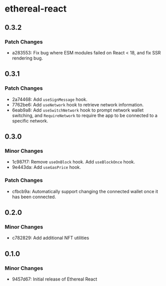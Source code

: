 # ethereal-react

## 0.3.2

### Patch Changes

- a283553: Fix bug where ESM modules failed on React < 18, and fix SSR rendering bug.

## 0.3.1

### Patch Changes

- 2a74468: Add `useSignMessage` hook.
- 7762be6: Add `useNetwork` hook to retrieve network information.
- 6eab9a8: Add `useSwitchNetwork` hook to prompt network wallet switching, and `RequireNetwork` to require the app to be connected to a specific network.

## 0.3.0

### Minor Changes

- 1c987f7: Remove `useOnBlock` hook. Add `useBlockOnce` hook.
- 9e443da: Add `useGasPrice` hook.

### Patch Changes

- cfbcb9a: Automatically support changing the connected wallet once it has been connected.

## 0.2.0

### Minor Changes

- c782829: Add additional NFT utilities

## 0.1.0

### Minor Changes

- 9457d67: Initial release of Ethereal React
